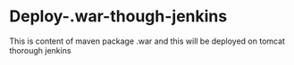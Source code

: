# Deploy-.war-though-jenkins
This is content of maven package .war and this will be deployed on tomcat thorough jenkins
